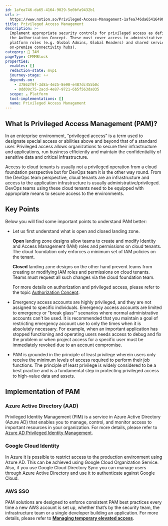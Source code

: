 ```yaml
---
id: 1afea746-da65-4164-9029-5e0bfa9432b1
url: >-
  https://www.notion.so/Privileged-Access-Management-1afea746da65416490295e0bfa9432b1
title: Privileged Access Management
description: >-
  Implement appropriate security controls for privileged access as defined in
  the Authorization Concept. These must cover access to administrative cloud
  platform roles (e.g. Global Admins, Global Readers) and shared services (e.g.
  on-premise connectivity hubs). 
category: 🔐 IAM
pageType: CFMMBlock
properties:
  enables: []
  redaction-state: mvp1
  journey-stage: ⭐️⭐️
  depends-on:
    - 37862f9f-3d8a-4e25-8e90-e487dc455b0c
    - 0dd09c75-2acd-4e87-9721-6b5f563da035
  scope: ☁️ Platform
  tool-implementations: []
  name: Privileged Access Management
---
```


## What Is Privileged Access Management (PAM)?

In an enterprise environment, “privileged access” is a term used to designate special access or abilities above and beyond that of a standard user. Privileged access allows organizations to secure their infrastructure and applications, run business efficiently and maintain the confidentiality of sensitive data and critical infrastructure.

Access to cloud tenants is usually not a privileged operation from a cloud foundation perspective but for DevOps team it is the other way round. From the DevOps team perspective, cloud tenants are an infrastructure and access to the application infrastructure is usually administrative/privileged. DevOps teams using these cloud tenants need to be equipped with appropriate means to secure access to the environments. 



## Key Points

Below you will find some important points to understand PAM better:

- Let us first understand what is open and closed landing zone.

    **Open** landing zone designs allow teams to create and modify Identity and Access Management (IAM) roles and permissions on cloud tenants. The cloud foundation only enforces a minimum set of IAM policies on the tenant.  

    **Closed** landing zone designs on the other hand prevent teams from creating or modifying IAM roles and permissions on cloud tenants. Teams must request all such changes via the cloud foundation team.

    For more details on authorization and privileged access, please refer  to the topic [Authorization Concept](./authorization-concept.md).

- Emergency access accounts are highly privileged, and they are not assigned to specific individuals. Emergency access accounts are limited to emergency or "break glass"' scenarios where normal administrative accounts can't be used. It is recommended that you maintain a goal of restricting emergency account use to only the times when it is absolutely necessary. For example, when an important application has stopped functioning and operating users needs access to debug and fix the problem or when project access for a specific user must be immediately revoked due to an account compromise.

- PAM is grounded in the principle of least privilege wherein users only receive the minimum levels of access required to perform their job functions. The principle of least privilege is widely considered to be a best practice and is a fundamental step in protecting privileged access to high-value data and assets.



## Implementation of PAM

### Azure Active Directory (AAD)

Privileged Identity Management (PIM) is a service in Azure Active Directory (Azure AD) that enables you to manage, control, and monitor access to important resources in your organization. For more details, please refer to [Azure AD Privileged Identity Management](https://docs.microsoft.com/en-us/azure/active-directory/privileged-identity-management/pim-configure).

### Google Cloud Identity

In Azure it is possible to restrict access to the production environment using Azure AD. This can be achieved using Google Cloud Organization Service. Also, if you use Google Cloud Directory Sync you can manage users through Azure Active Directory and use it to authenticate against Google Cloud.

### AWS SSO

PAM solutions are designed to enforce consistent PAM best practices every time a new AWS account is set up, whether that’s by the security team, the infrastructure team or a single developer building an application. For more details, please refer to [**Managing temporary elevated access**](https://aws.amazon.com/blogs/security/managing-temporary-elevated-access-to-your-aws-environment/).

